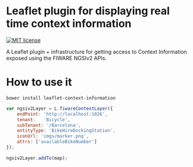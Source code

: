 # Leaflet plugin for displaying real time context information

[![MIT license][license-image]][license-url]

A Leaflet plugin + infrastructure for getting access to Context Information exposed using the FIWARE NGSIv2 APIs. 

# How to use it

```
bower install leaflet-context-information
```

```js
var ngsiv2Layer = L.fiwareContextLayer({
    endPoint: 'http://localhost:1026',
    tenant:   'Bicycle',
    subTenant: '/Barcelona',
    entityType: 'BikeHireDockingStation',
    iconUrl: 'imgs/marker.png',
    attrs: ['availableBikeNumber']
});

ngsiv2Layer.addTo(map);
```

[license-image]: https://img.shields.io/badge/license-MIT-blue.svg
[license-url]: LICENSE
